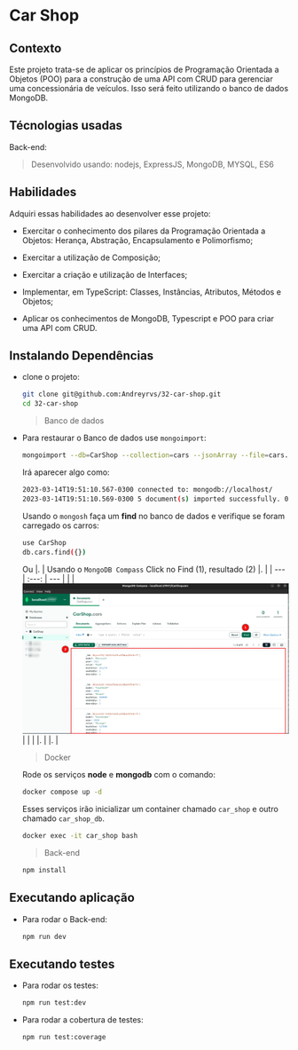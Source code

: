 # Car Shop

## Contexto

Este projeto trata-se de  aplicar os princípios de Programação Orientada a Objetos (POO) para a construção de uma API com CRUD para gerenciar uma concessionária de veículos. Isso será feito utilizando o banco de dados MongoDB.

<!-- 
> Utiliza a API []()
 -->

<!-- 
Colegas que contribuíram para a realização do projeto:

- [@colega1](https://github.com/ "github")
- [@colega2](https://github.com/ "github")
 -->

## Técnologias usadas

Back-end:
> Desenvolvido usando: nodejs, ExpressJS, MongoDB, MYSQL, ES6

## Habilidades

Adquiri essas habilidades ao desenvolver esse projeto:

- Exercitar o conhecimento dos pilares da Programação Orientada a Objetos: Herança, Abstração, Encapsulamento e Polimorfismo;

- Exercitar a utilização de Composição;

- Exercitar a criação e utilização de Interfaces;

- Implementar, em TypeScript: Classes, Instâncias, Atributos, Métodos e Objetos;

- Aplicar os conhecimentos de MongoDB, Typescript e POO para criar uma API com CRUD.
<!-- 
## Preview da Aplicação

| ![Login](./aplicacao-) | ![Home](./aplicacao-) |
| ----------- | ----------- | -->

## Instalando Dependências

- clone o projeto:

  ```bash
  git clone git@github.com:Andreyrvs/32-car-shop.git
  cd 32-car-shop
  ```

  > Banco de dados

- Para restaurar o Banco de dados use `mongoimport`:

  ```bash
  mongoimport --db=CarShop --collection=cars --jsonArray --file=cars.json
  ```

  Irá aparecer algo como:

  ```bash
  2023-03-14T19:51:10.567-0300 connected to: mongodb://localhost/
  2023-03-14T19:51:10.569-0300 5 document(s) imported successfully. 0 document(s) failed to import.

  ```

  Usando o `mongosh` faça um **find** no banco de dados e verifique se foram carregado os carros:

  ```bash
  use CarShop
  db.cars.find({})
  ```

  Ou
  |.    |  Usando o `MongoDB Compass` Click no Find (1), resultado (2) |.      |
  | --- | :---:                                                          | ---   |
  |     | ![Image](./Readme-images/aplicacao-home2.webp) |               |       |
  |.    |                                                                |.      |

  > Docker

  Rode os serviços **node** e **mongodb** com o comando:

  ```bash
  docker compose up -d
  ```

  Esses serviços irão inicializar um container chamado `car_shop` e outro chamado `car_shop_db`.

  ```bash
  docker exec -it car_shop bash
  ```

  > Back-end

  ```bash
  npm install
  ```

## Executando aplicação

- Para rodar o Back-end:

  ```bash
  npm run dev
  ```

## Executando testes

- Para rodar os testes:

  ```bash
  npm run test:dev
  ```

- Para rodar a cobertura de testes:

  ```bash
  npm run test:coverage
  ```
